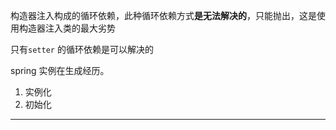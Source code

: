 构造器注入构成的循环依赖，此种循环依赖方式**是无法解决的**，只能抛出，这是使用构造器注入类的最大劣势 

只有`setter` 的循环依赖是可以解决的

spring 实例在生成经历。

1. 实例化
2. 初始化

---


